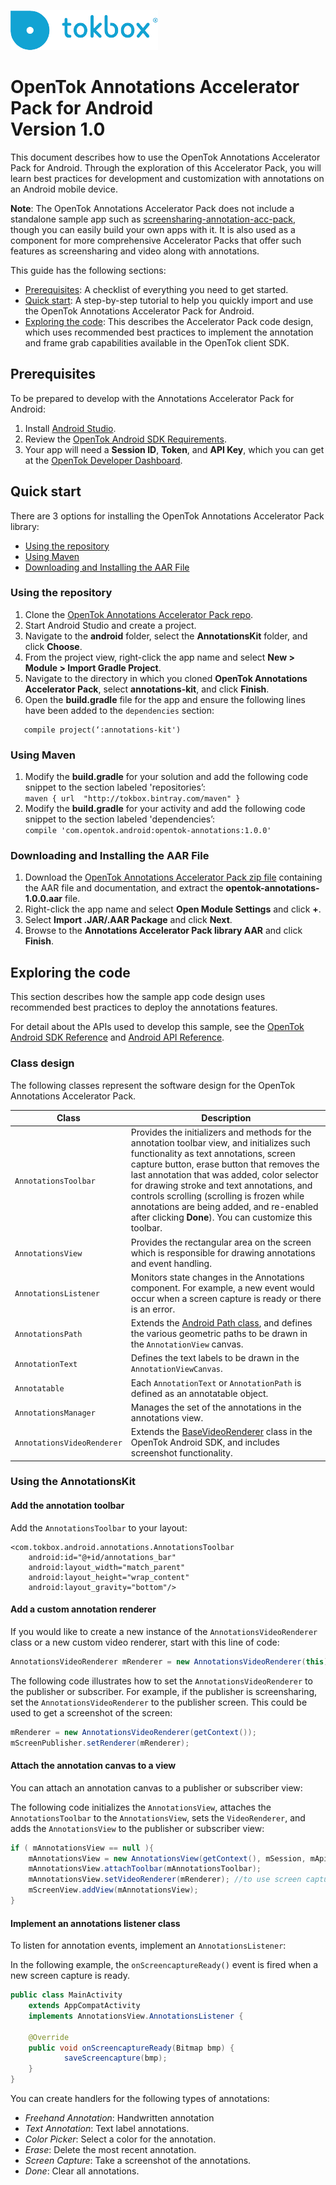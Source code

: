 ![logo](../tokbox-logo.png)

# OpenTok Annotations Accelerator Pack for Android<br/>Version 1.0

This document describes how to use the OpenTok Annotations Accelerator Pack for Android. Through the exploration of this Accelerator Pack, you will learn best practices for development and customization with annotations on an Android mobile device.

**Note**: The OpenTok Annotations Accelerator Pack does not include a standalone sample app such as [screensharing-annotation-acc-pack](https://github.com/opentok/screensharing-annotation-acc-pack), though you can easily build your own apps with it. It is also used as a component for more comprehensive Accelerator Packs that offer such features as screensharing and video along with annotations. 

This guide has the following sections:

* [Prerequisites](#prerequisites): A checklist of everything you need to get started.
* [Quick start](#quick-start): A step-by-step tutorial to help you quickly import and use the OpenTok Annotations Accelerator Pack for Android.
* [Exploring the code](#exploring-the-code): This describes the Accelerator Pack code design, which uses recommended best practices to implement the annotation and frame grab capabilities available in the OpenTok client SDK. 


## Prerequisites

To be prepared to develop with the Annotations Accelerator Pack for Android:

1. Install [Android Studio](http://developer.android.com/intl/es/sdk/index.html).
2. Review the [OpenTok Android SDK Requirements](https://tokbox.com/developer/sdks/android/#developerandclientrequirements).
3. Your app will need a **Session ID**, **Token**, and **API Key**, which you can get at the [OpenTok Developer Dashboard](https://dashboard.tokbox.com/).


## Quick start

There are 3 options for installing the OpenTok Annotations Accelerator Pack library:

  - [Using the repository](#using-the-repository)
  - [Using Maven](#using-maven)
  - [Downloading and Installing the AAR File](#downloading-and-installing-the-aar-file)


### Using the repository

1. Clone the [OpenTok Annotations Accelerator Pack repo](https://github.com/opentok/annotation-acc-pack).
2. Start Android Studio and create a project. 
3. Navigate to the **android** folder, select the **AnnotationsKit** folder, and click **Choose**.
4. From the project view, right-click the app name and select **New > Module > Import Gradle Project**.
5. Navigate to the directory in which you cloned **OpenTok Annotations Accelerator Pack**, select **annotations-kit**, and click **Finish**.
6. Open the **build.gradle** file for the app and ensure the following lines have been added to the `dependencies` section:
```
   compile project(‘:annotations-kit')
```

### Using Maven

<ol>

<li>Modify the <b>build.gradle</b> for your solution and add the following code snippet to the section labeled 'repositories’:

<code>
maven { url  "http://tokbox.bintray.com/maven" }
</code>

</li>

<li>Modify the <b>build.gradle</b> for your activity and add the following code snippet to the section labeled 'dependencies’: 


<code>
compile 'com.opentok.android:opentok-annotations:1.0.0'
</code>

</li>

</ol>



### Downloading and Installing the AAR File

1.  Download the [OpenTok Annotations Accelerator Pack zip file](https://s3.amazonaws.com/artifact.tokbox.com/solution/rel/annotations/android/opentok-annotations-1.0.0.zip) containing the AAR file and documentation, and extract the **opentok-annotations-1.0.0.aar** file.
2.  Right-click the app name and select **Open Module Settings** and click **+**.
3.  Select **Import .JAR/.AAR Package** and click **Next**.
4.  Browse to the **Annotations Accelerator Pack library AAR** and click **Finish**.


## Exploring the code

This section describes how the sample app code design uses recommended best practices to deploy the annotations features. 

For detail about the APIs used to develop this sample, see the [OpenTok Android SDK Reference](https://tokbox.com/developer/sdks/android/reference/) and [Android API Reference](http://developer.android.com/reference/packages.html).

### Class design

The following classes represent the software design for the OpenTok Annotations Accelerator Pack.

| Class        | Description  |
| ------------- | ------------- |
| `AnnotationsToolbar`   | Provides the initializers and methods for the annotation toolbar view, and initializes such functionality as text annotations, screen capture button, erase button that removes the last annotation that was added, color selector for drawing stroke and text annotations, and controls scrolling (scrolling is frozen while annotations are being added, and re-enabled after clicking **Done**). You can customize this toolbar. |
| `AnnotationsView`   | Provides the rectangular area on the screen which is responsible for drawing annotations and event handling. |
| `AnnotationsListener`   | Monitors state changes in the Annotations component. For example, a new event would occur when a screen capture is ready or there is an error. |
| `AnnotationsPath`   | Extends the [Android Path class](https://developer.android.com/reference/android/graphics/Path.html), and defines the various geometric paths to be drawn in the `AnnotationView` canvas. |
| `AnnotationText`   | Defines the text labels to be drawn in the `AnnotationViewCanvas`. |
| `Annotatable`   | Each `AnnotationText` or `AnnotationPath` is defined as an annotatable object. |
| `AnnotationsManager`   | Manages the set of the annotations in the annotations view. |
| `AnnotationsVideoRenderer`   | Extends the [BaseVideoRenderer](https://tokbox.com/developer/sdks/android/reference/com/opentok/android/BaseVideoRenderer.html) class in the OpenTok Android SDK, and includes screenshot functionality. |


### Using the AnnotationsKit


#### Add the annotation toolbar

Add the `AnnotationsToolbar` to your layout:</p>

```
<com.tokbox.android.annotations.AnnotationsToolbar
    android:id="@+id/annotations_bar"
    android:layout_width="match_parent"
    android:layout_height="wrap_content"
    android:layout_gravity="bottom"/>
```


#### Add a custom annotation renderer

If you would like to create a new instance of the `AnnotationsVideoRenderer` class or a new custom video renderer, start with this line of code:

```java
AnnotationsVideoRenderer mRenderer = new AnnotationsVideoRenderer(this);
```


The following code illustrates how to set the `AnnotationsVideoRenderer` to the publisher or subscriber. For example, if the publisher is screensharing, set the `AnnotationsVideoRenderer` to the publisher screen. This could be used to get a screenshot of the screen:

```java
mRenderer = new AnnotationsVideoRenderer(getContext());
mScreenPublisher.setRenderer(mRenderer);
```

#### Attach the annotation canvas to a view

You can attach an annotation canvas to a publisher or subscriber view:

The following code initializes the `AnnotationsView`, attaches the `AnnotationsToolbar` to the `AnnotationsView`, sets the `VideoRenderer`, and adds the `AnnotationsView` to the publisher or subscriber view:


```java
if ( mAnnotationsView == null ){
    mAnnotationsView = new AnnotationsView(getContext(), mSession, mApiKey)
    mAnnotationsView.attachToolbar(mAnnotationsToolbar);
    mAnnotationsView.setVideoRenderer(mRenderer); //to use screen capture
    mScreenView.addView(mAnnotationsView);
}
```

#### Implement an annotations listener class

To listen for annotation events, implement an `AnnotationsListener`:

In the following example, the `onScreencaptureReady()` event is fired when a new screen capture is ready. 

```java
public class MainActivity 
    extends AppCompatActivity 
    implements AnnotationsView.AnnotationsListener {

	@Override
	public void onScreencaptureReady(Bitmap bmp) {
    		saveScreencapture(bmp);
	}
}
```


You can create handlers for the following types of annotations:
  - _Freehand Annotation_: Handwritten annotation 
  - _Text Annotation_: Text label annotations.
  - _Color Picker_: Select a color for the annotation.
  - _Erase_: Delete the most recent annotation.
  - _Screen Capture_: Take a screenshot of the annotations.
  - _Done_: Clear all annotations.
